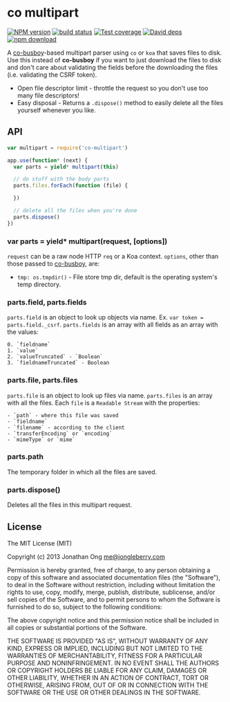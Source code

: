 # co multipart

[![NPM version][npm-image]][npm-url]
[![build status][travis-image]][travis-url]
[![Test coverage][codecov-image]][codecov-url]
[![David deps][david-image]][david-url]
[![npm download][download-image]][download-url]

[npm-image]: https://img.shields.io/npm/v/co-multipart.svg?style=flat-square
[npm-url]: https://npmjs.org/package/co-multipart
[travis-image]: https://img.shields.io/travis/cojs/multipart.svg?style=flat-square
[travis-url]: https://travis-ci.org/cojs/multipart
[codecov-image]: https://codecov.io/github/cojs/multipart/coverage.svg?branch=master
[codecov-url]: https://codecov.io/github/cojs/multipart?branch=master
[david-image]: https://img.shields.io/david/cojs/multipart.svg?style=flat-square
[david-url]: https://david-dm.org/cojs/multipart
[download-image]: https://img.shields.io/npm/dm/co-multipart.svg?style=flat-square
[download-url]: https://npmjs.org/package/co-multipart

A [co-busboy](https://github.com/cojs/busboy)-based multipart parser using `co` or `koa` that saves files to disk.
Use this instead of **co-busboy** if you want to just download the files to disk and don't care about validating the fields before the downloading the files (i.e. validating the CSRF token).

- Open file descriptor limit - throttle the request so you don't use too many file descriptors!
- Easy disposal - Returns a `.dispose()` method to easily delete all the files yourself whenever you like.

## API

```js
var multipart = require('co-multipart')

app.use(function* (next) {
  var parts = yield* multipart(this)

  // do stuff with the body parts
  parts.files.forEach(function (file) {

  })

  // delete all the files when you're done
  parts.dispose()
})
```

### var parts = yield* multipart(request, [options])

`request` can be a raw node HTTP `req` or a Koa context.
`options`, other than those passed to [co-busboy](https://github.com/cojs/busboy), are:

- `tmp: os.tmpdir()` - File store tmp dir, default is the operating system's temp directory.

### parts.field, parts.fields

`parts.field` is an object to look up objects via name.
Ex. `var token = parts.field._csrf`.
`parts.fields` is an array with all fields as an array with the values:

    0. `fieldname`
    1. `value`
    2. `valueTruncated` - `Boolean`
    3. `fieldnameTruncated` - Boolean

### parts.file, parts.files

`parts.file` is an object to look up files via name.
`parts.files` is an array with all the files.
Each `file` is a `Readable Stream` with the properties:

    - `path` - where this file was saved
    - `fieldname`
    - `filename` - according to the client
    - `transferEncoding` or `encoding`
    - `mimeType` or `mime`

### parts.path

The temporary folder in which all the files are saved.

### parts.dispose()

Deletes all the files in this multipart request.

## License

The MIT License (MIT)

Copyright (c) 2013 Jonathan Ong me@jongleberry.com

Permission is hereby granted, free of charge, to any person obtaining a copy
of this software and associated documentation files (the "Software"), to deal
in the Software without restriction, including without limitation the rights
to use, copy, modify, merge, publish, distribute, sublicense, and/or sell
copies of the Software, and to permit persons to whom the Software is
furnished to do so, subject to the following conditions:

The above copyright notice and this permission notice shall be included in
all copies or substantial portions of the Software.

THE SOFTWARE IS PROVIDED "AS IS", WITHOUT WARRANTY OF ANY KIND, EXPRESS OR
IMPLIED, INCLUDING BUT NOT LIMITED TO THE WARRANTIES OF MERCHANTABILITY,
FITNESS FOR A PARTICULAR PURPOSE AND NONINFRINGEMENT. IN NO EVENT SHALL THE
AUTHORS OR COPYRIGHT HOLDERS BE LIABLE FOR ANY CLAIM, DAMAGES OR OTHER
LIABILITY, WHETHER IN AN ACTION OF CONTRACT, TORT OR OTHERWISE, ARISING FROM,
OUT OF OR IN CONNECTION WITH THE SOFTWARE OR THE USE OR OTHER DEALINGS IN
THE SOFTWARE.
